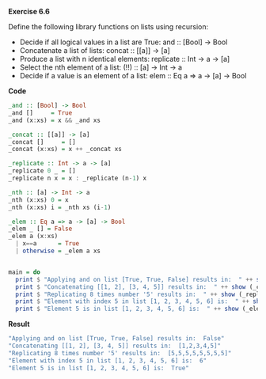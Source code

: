 **Exercise 6.6**

Define the following library functions on lists using recursion:
* Decide if all logical values in a list are True: and :: [Bool] -> Bool 
* Concatenate a list of lists: concat :: [[a]] -> [a]
* Produce a list with n identical elements: replicate :: Int -> a -> [a]
* Select the nth element of a list: (!!) :: [a] -> Int -> a 
* Decide if a value is an element of a list: elem :: Eq a => a -> [a] -> Bool

**Code**
```haskell
_and :: [Bool] -> Bool
_and []     = True
_and (x:xs) = x && _and xs

_concat :: [[a]] -> [a]
_concat []     = []
_concat (x:xs) = x ++ _concat xs

_replicate :: Int -> a -> [a]
_replicate 0 _ = []
_replicate n x = x : _replicate (n-1) x

_nth :: [a] -> Int -> a
_nth (x:xs) 0 = x
_nth (x:xs) i = _nth xs (i-1)

_elem :: Eq a => a -> [a] -> Bool
_elem _ [] = False
_elem a (x:xs)
  | x==a      = True
  | otherwise = _elem a xs


main = do
  print $ "Applying and on list [True, True, False] results in:  " ++ show (_and [True, True, False])
  print $ "Concatenating [[1, 2], [3, 4, 5]] results in:  " ++ show (_concat [[1, 2], [3, 4, 5]])
  print $ "Replicating 8 times number '5' results in:  " ++ show (_replicate 8 5)
  print $ "Element with index 5 in list [1, 2, 3, 4, 5, 6] is:  " ++ show (_nth [1, 2, 3, 4, 5, 6] 5)
  print $ "Element 5 is in list [1, 2, 3, 4, 5, 6] is:  " ++ show (_elem 5 [1, 2, 3, 4, 5, 6])
```

**Result**
```bash
"Applying and on list [True, True, False] results in:  False"
"Concatenating [[1, 2], [3, 4, 5]] results in:  [1,2,3,4,5]"
"Replicating 8 times number '5' results in:  [5,5,5,5,5,5,5,5]"
"Element with index 5 in list [1, 2, 3, 4, 5, 6] is:  6"
"Element 5 is in list [1, 2, 3, 4, 5, 6] is:  True"
```
